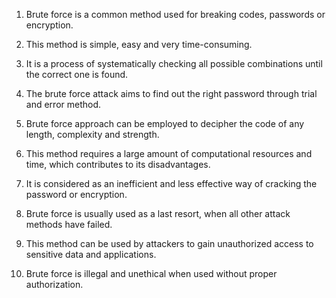 

1. Brute force is a common method used for breaking codes, passwords or encryption.

2. This method is simple, easy and very time-consuming.

3. It is a process of systematically checking all possible combinations until the correct one is found.

4. The brute force attack aims to find out the right password through trial and error method.

5. Brute force approach can be employed to decipher the code of any length, complexity and strength.

6. This method requires a large amount of computational resources and time, which contributes to its disadvantages.

7. It is considered as an inefficient and less effective way of cracking the password or encryption.

8. Brute force is usually used as a last resort, when all other attack methods have failed.

9. This method can be used by attackers to gain unauthorized access to sensitive data and applications.

10. Brute force is illegal and unethical when used without proper authorization.